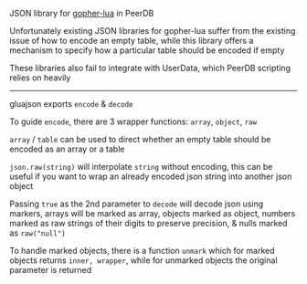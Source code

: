 JSON library for [gopher-lua](https://github.com/yuin/gopher-lua) in PeerDB

Unfortunately existing JSON libraries for gopher-lua suffer from the existing issue of how to encode an empty table,
while this library offers a mechanism to specify how a particular table should be encoded if empty

These libraries also fail to integrate with UserData, which PeerDB scripting relies on heavily

----

gluajson exports `encode` & `decode`

To guide `encode`, there are 3 wrapper functions: `array`, `object`, `raw`

`array` / `table` can be used to direct whether an empty table should be encoded as an array or a table

`json.raw(string)` will interpolate `string` without encoding,
this can be useful if you want to wrap an already encoded json string into another json object

Passing `true` as the 2nd parameter to `decode` will decode json using markers,
arrays will be marked as array,
objects marked as object,
numbers marked as raw strings of their digits to preserve precision,
& nulls marked as `raw("null")`

To handle marked objects, there is a function `unmark` which for marked objects returns `inner, wrapper`,
while for unmarked objects the original parameter is returned